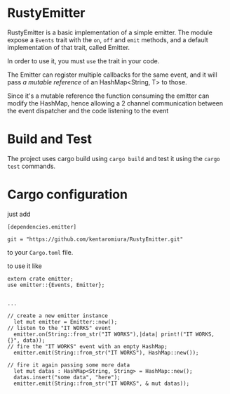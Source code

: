 RustyEmitter
============
RustyEmitter is a basic implementation of a simple emitter.
The module expose a `Events` trait with the `on`, `off` and `emit` methods,
and a default implementation of that trait, called Emitter.

In order to use it, you must `use` the trait in your code.

The Emitter can register multiple callbacks for the same event,
and it will pass *a mutable reference* of an HashMap<String, T> to those.

Since it's a mutable reference the function consuming the emitter can modify the HashMap, hence allowing a 2 channel communication between the event dispatcher and the code listening to the event

Build and Test
==============
The project uses cargo
build using `cargo build` and test it using the `cargo test` commands.

Cargo configuration
===================
just add
```
[dependencies.emitter]

git = "https://github.com/kentaromiura/RustyEmitter.git"
```

to your `Cargo.toml` file.

to use it like
```
extern crate emitter;
use emitter::{Events, Emitter};


...

// create a new emitter instance
  let mut emitter = Emitter::new();
// listen to the "IT WORKS" event
  emitter.on(String::from_str("IT WORKS"),|data| print!("IT WORKS, {}", data));
// fire the "IT WORKS" event with an empty HashMap;
  emitter.emit(String::from_str("IT WORKS"), HashMap::new());

// fire it again passing some more data
  let mut datas : HashMap<String, String> = HashMap::new();
  datas.insert("some data", "here");
  emitter.emit(String::from_str("IT WORKS", & mut datas));
```
